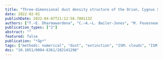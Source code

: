 ```yaml
---
title: "Three-dimensional dust density structure of the Orion, Cygnus X, Taurus, and Perseus star-forming regions"
date: 2022-02-01
publishDate: 2022-04-07T21:12:58.780113Z
authors: ["T.~E. Dharmawardena", "C.~A.~L. Bailer-Jones", "M. Fouesneau", "D. Foreman-Mackey"]
publication_types: ["2"]
abstract: ""
featured: false
publication: "*åp*"
tags: ["methods: numerical", "dust", "extinction", "ISM: clouds", "ISM: structure", "local interstellar matter", "Galaxy: structure", "Astrophysics - Astrophysics of Galaxies"]
doi: "10.1051/0004-6361/202141298"
---
```


